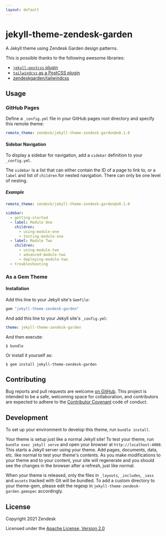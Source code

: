```yaml
---
layout: default
---
```


# jekyll-theme-zendesk-garden

A Jekyll theme using Zendesk Garden design patterns.

This is possible thanks to the following awesome libraries:

- [`jekyll-postcss` plugin](https://github.com/mhanberg/jekyll-postcss)
- [`tailwindcss` as a PostCSS plugin](https://tailwindcss.com/docs/installation#add-tailwind-as-a-post-css-plugin)
- [zendeskgarden/tailwindcss](https://github.com/zendeskgarden/tailwindcss)

## Usage

### GitHub Pages

Define a `_config.yml` file in your GitHub pages root directory and specify this remote theme:

```yaml
remote_theme: zendesk/jekyll-theme-zendesk-garden@v0.1.0
```

#### Sidebar Navigation

To display a sidebar for navigation, add a `sidebar` definition to your `_config.yml`.

The `sidebar` is a list that can either contain the ID of a page to link to, or a `label` and list
of `children` for nested navigation. There can only be one level of nesting.

##### Example

```yaml
remote_theme: zendesk/jekyll-theme-zendesk-garden@v0.1.0

sidebar:
  - getting-started
  - label: Module One
    children:
      - using-module-one
      - testing-module-one
  - label: Module Two
    children:
      - using-module-two
      - advanced-module-two
      - deploying-module-two
  - troubleshooting
```

### As a Gem Theme

#### Installation

Add this line to your Jekyll site's `Gemfile`:

```ruby
gem "jekyll-theme-zendesk-garden"
```

And add this line to your Jekyll site's `_config.yml`:

```yaml
theme: jekyll-theme-zendesk-garden
```

And then execute:

    $ bundle

Or install it yourself as:

    $ gem install jekyll-theme-zendesk-garden

## Contributing

Bug reports and pull requests are welcome [on GitHub](https://github.com/zendesk/jekyll-theme-zendesk-garden). This project is intended to be a safe, welcoming space for collaboration, and contributors are expected to adhere to the [Contributor Covenant](http://contributor-covenant.org) code of conduct.

## Development

To set up your environment to develop this theme, run `bundle install`.

Your theme is setup just like a normal Jekyll site! To test your theme, run `bundle exec jekyll serve` and open your browser at `http://localhost:4000`. This starts a Jekyll server using your theme. Add pages, documents, data, etc. like normal to test your theme's contents. As you make modifications to your theme and to your content, your site will regenerate and you should see the changes in the browser after a refresh, just like normal.

When your theme is released, only the files in `_layouts`, `_includes`, `_sass` and `assets` tracked with Git will be bundled.
To add a custom directory to your theme-gem, please edit the regexp in `jekyll-theme-zendesk-garden.gemspec` accordingly.

## License

Copyright 2021 Zendesk

Licensed under the [Apache License, Version 2.0](LICENSE.txt)
